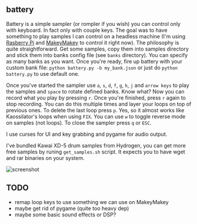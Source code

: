 ## battery

Battery is a simple sampler (or rompler if you wish) you can control only with keyboard. In fact only with couple keys. The goal was to have something to play samples I can control on a headless machine (I'm using [Rasberry Pi](http://www.raspberrypi.org/) and [MakeyMakey](http://www.makeymakey.com/) to control it right now). The philosophy is quite straightforward. Get some samples, copy them into samples directory and stick them into banks config file (see `banks` directory). You can specify as many banks as you want. Once you're ready, fire up battery with your custom bank file: `python battery.py -b my_bank.json` or just do `python battery.py` to use default one.

Once you've started the sampler use `a`, `s`, `d`, `f`, `g`, `h`, `j` and `arrow keys` to play the samples and `space` to rotate defined banks. Know what? Now you can record what you play by pressing `r`. Once you're finished, press `r` again to stop recording. You can do this multiple times and layer your loops on top of previous ones. To delete the last loop press `p`. Yes, so it almost works like Kaossilator's loops when using `FIX`. You can use `w` to toggle reverse mode on samples (not loops). To close the sampler press `q` or `ESC`.

I use curses for UI and key grabbing and pygame for audio output.

I've bundled Kawai XD-5 drum samples from Hydrogen, you can get more free samples by runing `get_samples.sh` script. It expects you to have wget and rar binaries on your system.

 ![screenshot](http://junk.starenka.net/battery03.jpg)

## TODO

- remap loop keys to use something we can use on MakeyMakey
- maybe get rid of pygame (quite too heavy dep)
- maybe some basic sound effects or DSP?